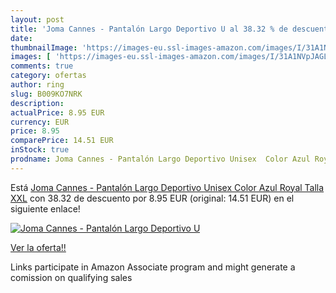 ```yaml
---
layout: post
title: 'Joma Cannes - Pantalón Largo Deportivo U al 38.32 % de descuento'
date: 
thumbnailImage: 'https://images-eu.ssl-images-amazon.com/images/I/31A1NVpJAGL._SL200_.jpg'
images: [ 'https://images-eu.ssl-images-amazon.com/images/I/31A1NVpJAGL._SL200_.jpg' ]
comments: true
category: ofertas
author: ring
slug: B009KO7NRK
description:
actualPrice: 8.95 EUR
currency: EUR
price: 8.95
comparePrice: 14.51 EUR
inStock: true
prodname: Joma Cannes - Pantalón Largo Deportivo Unisex  Color Azul Royal  Talla XXL
---
```


Está [Joma Cannes - Pantalón Largo Deportivo Unisex  Color Azul Royal  Talla XXL](https://www.amazon.es/dp/B009KO7NRK/?tag=tolees-21) con 38.32 de descuento por 8.95 EUR (original: 14.51 EUR) en el siguiente enlace!

[![Joma Cannes - Pantalón Largo Deportivo U](https://images-eu.ssl-images-amazon.com/images/I/31A1NVpJAGL._SL200_.jpg)](https://www.amazon.es/dp/B009KO7NRK/?tag=tolees-21)

[Ver la oferta!!](https://www.amazon.es/dp/B009KO7NRK/?tag=tolees-21)

Links participate in Amazon Associate program and might generate a comission on qualifying sales


